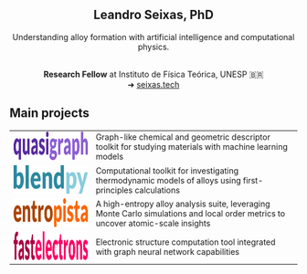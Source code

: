 <div align="center">

## **Leandro Seixas, PhD**

Understanding alloy formation with artificial intelligence and computational physics.

<br>
<b>Research Fellow</b> at Instituto de Física Teórica, UNESP 🇧🇷
<br>
➜ <a href="https://seixas.tech/">seixas.tech</a>
</div>

## Main projects

<div align="center">

| | |
|:----|:----|
| <a href="https://github.com/leseixas/quasigraph"><img src="https://raw.githubusercontent.com/leseixas/quasigraph/refs/heads/main/resources/logo.png" alt="quasigraph" height="50px"></a> | Graph-like chemical and geometric descriptor toolkit for studying materials with machine learning models |
| <a href="https://github.com/leseixas/blendpy"><img src="https://raw.githubusercontent.com/leseixas/blendpy/refs/heads/main/logo.png" alt="blendpy" height="50px"></a> | Computational toolkit for investigating thermodynamic models of alloys using first-principles calculations |
| <a href="https://github.com/leseixas/entropista"><img src="https://raw.githubusercontent.com/leseixas/entropista/refs/heads/main/logo.png" alt="entropista" height="50px"></a> | A high-entropy alloy analysis suite, leveraging Monte Carlo simulations and local order metrics to uncover atomic-scale insights |
| <a href="https://github.com/leseixas/fastelectrons"><img src="https://raw.githubusercontent.com/leseixas/fastelectrons/refs/heads/main/logo.png" alt="fastelectrons" height="50px"></a> | Electronic structure computation tool integrated with graph neural network capabilities |

</div>


